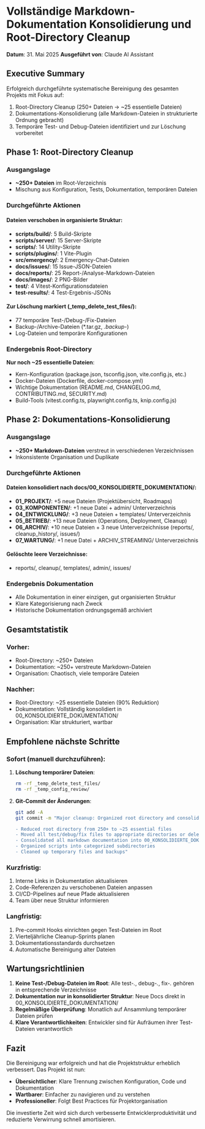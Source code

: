 # Vollständige Markdown-Dokumentation Konsolidierung und Root-Directory Cleanup
**Datum**: 31. Mai 2025
**Ausgeführt von**: Claude AI Assistant

## Executive Summary

Erfolgreich durchgeführte systematische Bereinigung des gesamten Projekts mit Fokus auf:
1. Root-Directory Cleanup (250+ Dateien → ~25 essentielle Dateien)
2. Dokumentations-Konsolidierung (alle Markdown-Dateien in strukturierte Ordnung gebracht)
3. Temporäre Test- und Debug-Dateien identifiziert und zur Löschung vorbereitet

## Phase 1: Root-Directory Cleanup

### Ausgangslage
- **~250+ Dateien** im Root-Verzeichnis
- Mischung aus Konfiguration, Tests, Dokumentation, temporären Dateien

### Durchgeführte Aktionen

#### Dateien verschoben in organisierte Struktur:
- **scripts/build/**: 5 Build-Skripte
- **scripts/server/**: 15 Server-Skripte
- **scripts/**: 14 Utility-Skripte
- **scripts/plugins/**: 1 Vite-Plugin
- **src/emergency/**: 2 Emergency-Chat-Dateien
- **docs/issues/**: 15 Issue-JSON-Dateien
- **docs/reports/**: 25 Report-/Analyse-Markdown-Dateien
- **docs/images/**: 2 PNG-Bilder
- **test/**: 4 Vitest-Konfigurationsdateien
- **test-results/**: 4 Test-Ergebnis-JSONs

#### Zur Löschung markiert (_temp_delete_test_files/):
- 77 temporäre Test-/Debug-/Fix-Dateien
- Backup-/Archive-Dateien (*.tar.gz, *.backup-*)
- Log-Dateien und temporäre Konfigurationen

### Endergebnis Root-Directory
**Nur noch ~25 essentielle Dateien**:
- Kern-Konfiguration (package.json, tsconfig.json, vite.config.js, etc.)
- Docker-Dateien (Dockerfile, docker-compose.yml)
- Wichtige Dokumentation (README.md, CHANGELOG.md, CONTRIBUTING.md, SECURITY.md)
- Build-Tools (vitest.config.ts, playwright.config.ts, knip.config.js)

## Phase 2: Dokumentations-Konsolidierung

### Ausgangslage
- **~250+ Markdown-Dateien** verstreut in verschiedenen Verzeichnissen
- Inkonsistente Organisation und Duplikate

### Durchgeführte Aktionen

#### Dateien konsolidiert nach docs/00_KONSOLIDIERTE_DOKUMENTATION/:
- **01_PROJEKT/**: +5 neue Dateien (Projektübersicht, Roadmaps)
- **03_KOMPONENTEN/**: +1 neue Datei + admin/ Unterverzeichnis
- **04_ENTWICKLUNG/**: +3 neue Dateien + templates/ Unterverzeichnis
- **05_BETRIEB/**: +13 neue Dateien (Operations, Deployment, Cleanup)
- **06_ARCHIV/**: +10 neue Dateien + 3 neue Unterverzeichnisse (reports/, cleanup_history/, issues/)
- **07_WARTUNG/**: +1 neue Datei + ARCHIV_STREAMING/ Unterverzeichnis

#### Gelöschte leere Verzeichnisse:
- reports/, cleanup/, templates/, admin/, issues/

### Endergebnis Dokumentation
- Alle Dokumentation in einer einzigen, gut organisierten Struktur
- Klare Kategorisierung nach Zweck
- Historische Dokumentation ordnungsgemäß archiviert

## Gesamtstatistik

### Vorher:
- Root-Directory: ~250+ Dateien
- Dokumentation: ~250+ verstreute Markdown-Dateien
- Organisation: Chaotisch, viele temporäre Dateien

### Nachher:
- Root-Directory: ~25 essentielle Dateien (90% Reduktion)
- Dokumentation: Vollständig konsolidiert in 00_KONSOLIDIERTE_DOKUMENTATION/
- Organisation: Klar strukturiert, wartbar

## Empfohlene nächste Schritte

### Sofort (manuell durchzuführen):
1. **Löschung temporärer Dateien**:
   ```bash
   rm -rf _temp_delete_test_files/
   rm -rf _temp_config_review/
   ```

2. **Git-Commit der Änderungen**:
   ```bash
   git add -A
   git commit -m "Major cleanup: Organized root directory and consolidated documentation

   - Reduced root directory from 250+ to ~25 essential files
   - Moved all test/debug/fix files to appropriate directories or deletion
   - Consolidated all markdown documentation into 00_KONSOLIDIERTE_DOKUMENTATION/
   - Organized scripts into categorized subdirectories
   - Cleaned up temporary files and backups"
   ```

### Kurzfristig:
1. Interne Links in Dokumentation aktualisieren
2. Code-Referenzen zu verschobenen Dateien anpassen
3. CI/CD-Pipelines auf neue Pfade aktualisieren
4. Team über neue Struktur informieren

### Langfristig:
1. Pre-commit Hooks einrichten gegen Test-Dateien im Root
2. Vierteljährliche Cleanup-Sprints planen
3. Dokumentationsstandards durchsetzen
4. Automatische Bereinigung alter Dateien

## Wartungsrichtlinien

1. **Keine Test-/Debug-Dateien im Root**: Alle test-*.*, debug-*.*, fix-*.* gehören in entsprechende Verzeichnisse
2. **Dokumentation nur in konsolidierter Struktur**: Neue Docs direkt in 00_KONSOLIDIERTE_DOKUMENTATION/
3. **Regelmäßige Überprüfung**: Monatlich auf Ansammlung temporärer Dateien prüfen
4. **Klare Verantwortlichkeiten**: Entwickler sind für Aufräumen ihrer Test-Dateien verantwortlich

## Fazit

Die Bereinigung war erfolgreich und hat die Projektstruktur erheblich verbessert. Das Projekt ist nun:
- **Übersichtlicher**: Klare Trennung zwischen Konfiguration, Code und Dokumentation
- **Wartbarer**: Einfacher zu navigieren und zu verstehen
- **Professioneller**: Folgt Best Practices für Projektorganisation

Die investierte Zeit wird sich durch verbesserte Entwicklerproduktivität und reduzierte Verwirrung schnell amortisieren.